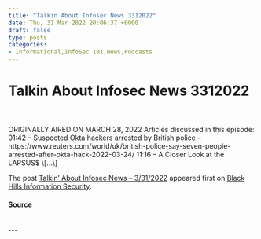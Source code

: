 ```yaml
---
title: "Talkin About Infosec News 3312022"
date: Thu, 31 Mar 2022 20:06:37 +0000
draft: false
type: posts
categories: 
- Informational,InfoSec 101,News,Podcasts
---
```

# Talkin About Infosec News 3312022

<br/>

<br/>
ORIGINALLY AIRED ON MARCH 28, 2022 Articles discussed in this episode: 01:42 – Suspected Okta hackers arrested by British police – https://www.reuters.com/world/uk/british-police-say-seven-people-arrested-after-okta-hack-2022-03-24/ 11:16 – A Closer Look at the LAPSUS$ \[…\]

The post [Talkin’ About Infosec News – 3/31/2022](https://www.blackhillsinfosec.com/talkin-about-infosec-news-3-31-2022/) appeared first on [Black Hills Information Security](https://www.blackhillsinfosec.com).

#### [Source](https://www.blackhillsinfosec.com/talkin-about-infosec-news-3-31-2022/)

<br/>
---
